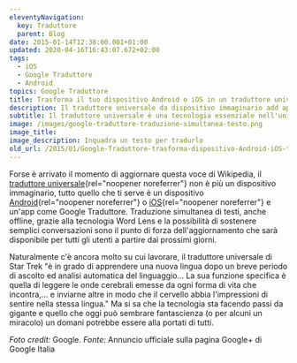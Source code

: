 ```yaml
---
eleventyNavigation:
  key: Traduttore
  parent: Blog
date: 2015-01-14T12:38:00.001+01:00
updated: 2020-04-16T16:43:07.672+02:00
tags:
  - iOS
  - Google Traduttore
  - Android
topics: Google Traduttore
title: Trasforma il tuo dispositivo Android o iOS in un traduttore universale grazie a Google Traduttore
description: Il traduttore universale da dispositivo immaginario add app disponibile per Android e iOS grazie a Google Traduttore.
subtitle: Il traduttore universale è una tecnologia essenziale nell'universo immaginario di Star Trek popolato di numerose specie aliene. Ma si tratta davvero di sola fantascienza?
image: /images/google-traduttore-traduzione-simultanea-testo.png
image_title:
image_description: Inquadra un testo per tradurlo
old_url: /2015/01/Google-Traduttore-trasforma-dispositivo-Android-iOS-traduttore-universale.html
---
```

Forse è arrivato il momento di aggiornare questa voce di Wikipedia, il [traduttore universale](https://it.wikipedia.org/wiki/Traduttore_universale){rel="noopener noreferrer"} non è più un dispositivo immaginario, tutto quello che ti serve è un dispositivo [Android](https://play.google.com/store/apps/details?id=com.google.android.apps.translate&hl=it){rel="noopener noreferrer"} o [iOS](https://itunes.apple.com/it/app/google-translate/id414706506?mt=8){rel="noopener noreferrer"} e un'app come Google Traduttore. Traduzione simultanea di testi, anche offline, grazie alla tecnologia Word Lens e la possibilità di sostenere semplici conversazioni sono il punto di forza dell'aggiornamento che sarà disponibile per tutti gli utenti a partire dai prossimi giorni.

Naturalmente c'è ancora molto su cui lavorare, il traduttore universale di Star Trek "è in grado di apprendere una nuova lingua dopo un breve periodo di ascolto ed analisi automatica del linguaggio... La sua funzione specifica è quella di leggere le onde cerebrali emesse da ogni forma di vita che incontra,... e inviarne altre in modo che il cervello abbia l'impressioni di sentire nella stessa lingua." Ma si sa che la tecnologia sta facendo passi da gigante e quello che oggi può sembrare fantascienza (o per alcuni un miracolo) un domani potrebbe essere alla portati di tutti.

*Foto credit:* Google. *Fonte:* Annuncio ufficiale sulla pagina Google+ di Google Italia
